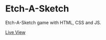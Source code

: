 # Etch-A-Sketch

Etch-A-Sketch game with HTML, CSS and JS.

[Live View](https://miiifo.github.io/Etch-A-Sketch/)
